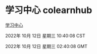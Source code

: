 # 学习中心 colearnhub
[学习中心](http://27.19.33.125:56308/colearnhub/)

2022年 10月 12日 星期三 10:40:08 CST

2022年 10月 12日 星期三 02:40:08 GMT
